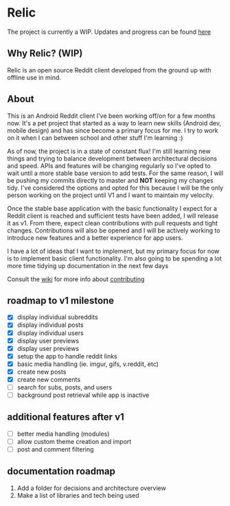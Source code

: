 # Relic

The project is currently a WIP. Updates and progress can be found [here](./docs/updates.md)

## Why Relic? (WIP)

Relic is an open source Reddit client developed from the ground up with offline use in mind.

## About

This is an Android Reddit client I've been working off/on for a few months now. It's a pet project that started as a way to learn new skills (Android dev, mobile design) and has since become a primary focus for me. I try to work on it when I can between school and other stuff I'm learning :)

As of now, the project is in a state of constant flux! I'm still learning new things and trying to balance development between architectural decisions and speed. APIs and features will be changing regularly so I've opted to wait until a more stable base version to add tests. For the same reason, I will be pushing my commits directly to master and **NOT** keeping my changes tidy. I've considered the options and opted for this because I will be the only person working on the project until V1 and I want to maintain my velocity.

Once the stable base application with the basic functionality I expect for a Reddit client is reached and sufficient tests have been added, I will release it as v1. From there, expect clean contributions with pull requests and tight changes. Contributions will also be opened and I will be actively working to introduce new features and a better experience for app users.

I have a lot of ideas that I want to implement, but my primary focus for now is to implement basic client functionality. I'm also going to be spending a lot more time tidying up documentation in the next few days

Consult the [wiki](https://github.com/13ABEL/Relic/wiki) for more info about [contributing](https://github.com/13ABEL/Relic/wiki/Contribution-Quickstart)

## roadmap to v1 milestone

- [x] display individual subreddits
- [x] display individual posts
- [x] display individual users
- [x] display user previews
- [x] display user previews
- [x] setup the app to handle reddit links
- [x] basic media handling (ie. imgur, gifs, v.reddit, etc)
- [x] create new posts
- [x] create new comments
- [ ] search for subs, posts, and users
- [ ] background post retrieval while app is inactive

## additional features after v1

- [ ] better media handling (modules)
- [ ] allow custom theme creation and import
- [ ] post and comment filtering

## documentation roadmap

1. Add a folder for decisions and architecture overview
2. Make a list of libraries and tech being used
